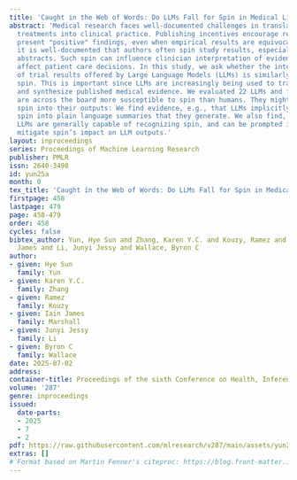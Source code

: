 ```yaml
---
title: 'Caught in the Web of Words: Do LLMs Fall for Spin in Medical Literature?'
abstract: 'Medical research faces well-documented challenges in translating novel
  treatments into clinical practice. Publishing incentives encourage researchers to
  present "positive" findings, even when empirical results are equivocal. Consequently,
  it is well-documented that authors often spin study results, especially in article
  abstracts. Such spin can influence clinician interpretation of evidence and may
  affect patient care decisions. In this study, we ask whether the interpretation
  of trial results offered by Large Language Models (LLMs) is similarly affected by
  spin. This is important since LLMs are increasingly being used to trawl through
  and synthesize published medical evidence. We evaluated 22 LLMs and found that they
  are across the board more susceptible to spin than humans. They might also propagate
  spin into their outputs: We find evidence, e.g., that LLMs implicitly incorporate
  spin into plain language summaries that they generate. We also find, however, that
  LLMs are generally capable of recognizing spin, and can be prompted in a way to
  mitigate spin’s impact on LLM outputs.'
layout: inproceedings
series: Proceedings of Machine Learning Research
publisher: PMLR
issn: 2640-3498
id: yun25a
month: 0
tex_title: 'Caught in the Web of Words: Do LLMs Fall for Spin in Medical Literature?'
firstpage: 458
lastpage: 479
page: 458-479
order: 458
cycles: false
bibtex_author: Yun, Hye Sun and Zhang, Karen Y.C. and Kouzy, Ramez and Marshall, Iain
  James and Li, Junyi Jessy and Wallace, Byron C
author:
- given: Hye Sun
  family: Yun
- given: Karen Y.C.
  family: Zhang
- given: Ramez
  family: Kouzy
- given: Iain James
  family: Marshall
- given: Junyi Jessy
  family: Li
- given: Byron C
  family: Wallace
date: 2025-07-02
address:
container-title: Proceedings of the sixth Conference on Health, Inference, and Learning
volume: '287'
genre: inproceedings
issued:
  date-parts:
  - 2025
  - 7
  - 2
pdf: https://raw.githubusercontent.com/mlresearch/v287/main/assets/yun25a/yun25a.pdf
extras: []
# Format based on Martin Fenner's citeproc: https://blog.front-matter.io/posts/citeproc-yaml-for-bibliographies/
---
```

